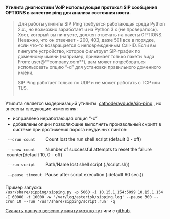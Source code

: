 #### Утилита диагностики VoIP использующая протокол SIP сообщения OPTIONS в качестве ping для анализа состояния носта.

> Для работы утилиты SIP Ping требуется работающая среда Python 2.x., но возможно заработает и на Python 3.x (не провералось).  
> Хост, который вы пингуете, должен отвечать на пакеты OPTIONS. Неважно, что он отвечает - 200, 403, даже 501 все в порядке, если что-то возвращается с неповрежденным Call-ID. Если вы пингуете устройство, которое фильтрует SIP-трафик по доменному имени (например, принимает только пакеты вида From: user@\*\*company.com\*\*), вам может потребоваться использовать опцию “-d” для установки правильного доменного имени.  
>   
> SIP Ping работает только по UDP и не может работать с TCP или TLS.  
>  

Утилита является модернизаций утилиты  [cathoderaydude/sip-ping](https://github.com/cathoderaydude/sip-ping) , но внесены следующие изменения: 

-   исправлено неработающая опция “-с”
-   добавлены опции позволяющие выполнять произвольный скрипт в системе при достижения порога неудачных пингов:

` --crun count   `   Count lost the run shell script (default 0 - off)

` --cnew count   `   Number of successful attempts to reset the failure  counter(default 10, 0 - off)

` --run script   `   Path/Name lost shell script (./script.sh))

` --pause timeout `  Pause after script execution (.default 60 sec.))

#####   
Пример запуска:  
`/usr/share/sipping/sipping.py -p 5060 -i 10.15.1.154:5099 10.15.1.154 -I 60000 -t 10000 -w '/var/log/asterisk/sipping.log' --pause 300 --crun 10 --run '/usr/share/sipping/script.run' -q`

[Скачать данную версию утилиту можно тут](https://sysinfo.pro/ru/VoIP/Monitoring/sipping.tar.bz2) или с [github](https://github.com/ot-i-to/sipping).
